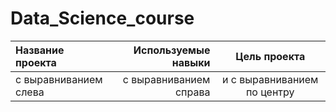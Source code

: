 # Data_Science_course

| Название проекта      | Используемые навыки    | Цель проекта                |
| :-------------------- | ---------------------: |:---------------------------:|
| с выравниванием слева | с выравниванием справа | и с выравниванием по центру |
